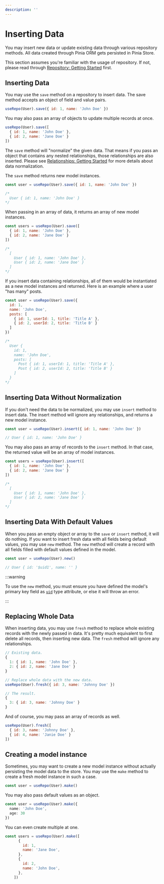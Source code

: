 ```yaml
---
description: ''
---
```


# Inserting Data

You may insert new data or update existing data through various repository methods. All data created through Pinia ORM gets persisted in Pinia Store.

This section assumes you're familiar with the usage of repository. If not, please read through [Repository: Getting Started](./1.getting-started) first.

## Inserting Data

You may use the `save` method on a repository to insert data. The save method accepts an object of field and value pairs.

```js
useRepo(User).save({ id: 1, name: 'John Doe' })
```

You may also pass an array of objects to update multiple records at once.

```js
useRepo(User).save([
  { id: 1, name: 'John Doe' },
  { id: 2, name: 'Jane Doe' }
])
```

The `save` method will "normalize" the given data. That means if you pass an object that contains any nested relationships, those relationships are also inserted. Please see [Relationships: Getting Started](../relationships/getting-started.md#inserting-relationships) for more details about data normalization.

The `save` method returns new model instances.

```js
const user = useRepo(User).save({ id: 1, name: 'John Doe' })

/*
  User { id: 1, name: 'John Doe' }
*/
```

When passing in an array of data, it returns an array of new model instances.

```js
const users = useRepo(User).save([
  { id: 1, name: 'John Doe' },
  { id: 2, name: 'Jane Doe' }
])

/*
  [
    User { id: 1, name: 'John Doe' },
    User { id: 2, name: 'Jane Doe' }
  ]
*/
```

If you insert data containing relationships, all of them would be instantiated as a new model instances and returned. Here is an example where a user "has many" posts.

```js
const user = useRepo(User).save({
  id: 1,
  name: 'John Doe',
  posts: [
    { id: 1, userId: 1, title: 'Title A' },
    { id: 2, userId: 2, title: 'Title B' }
  ]
})

/*
  User {
    id: 1,
    name: 'John Doe',
    posts: [
      Post { id: 1, userId: 1, title: 'Title A' },
      Post { id: 2, userId: 2, title: 'Title B' }
    ]
  }
*/
```

## Inserting Data Without Normalization

If you don't need the data to be normalized, you may use `insert` method to insert data. The insert method will ignore any relationships, and returns a new model instance.

```js
const user = useRepo(User).insert({ id: 1, name: 'John Doe' })

// User { id: 1, name: 'John Doe' }
```

You may also pass an array of records to the `insert` method. In that case, the returned value will be an array of model instances.

```js
const users = useRepo(User).insert([
  { id: 1, name: 'John Doe' },
  { id: 2, name: 'Jane Doe' }
])

/*
  [
    User { id: 1, name: 'John Doe' },
    User { id: 2, name: 'Jane Doe' }
  ]
*/
```

## Inserting Data With Default Values

When you pass an empty object or array to the `save` or `insert` method, it will do nothing. If you want to insert fresh data with all fields being default values, you may use `new` method. The `new` method will create a record with all fields filled with default values defined in the model.

```js
const user = useRepo(User).new()

// User { id: '$uid1', name: '' }
```

:::warning

To use the `new` method, you must ensure you have defined the model's primary key field as [`uid`](../model/getting-started.md#uid-type) type attribute, or else it will throw an error.

:::

## Replacing Whole Data

When inserting data, you may use `fresh` method to replace whole existing records with the newly passed in data. It's pretty much equivalent to first delete all records, then inserting new data. The `fresh` method will ignore any relationships.

```js
// Existing data.
{
  1: { id: 1, name: 'John Doe' },
  2: { id: 2, name: 'Jane Doe' }
}

// Replace whole data with the new data.
useRepo(User).fresh({ id: 3, name: 'Johnny Doe' })

// The result.
{
  3: { id: 3, name: 'Johnny Doe' }
}
```

And of course, you may pass an array of records as well.

```js
useRepo(User).fresh([
  { id: 3, name: 'Johnny Doe' },
  { id: 4, name: 'Janie Doe' }
])
```

## Creating a model instance

Sometimes, you may want to create a new model instance without actually persisting the model data to the store. You may use the `make` method to create a fresh model instance in such a case.

```js
const user = useRepo(User).make()
```

You may also pass default values as an object.

```ts
const user = useRepo(User).make({
  name: 'John Doe',
  age: 30
})
```

You can even create multiple at one.

````js
const users = useRepo(User).make([
      {
        id: 1,
        name: 'Jane Doe',
      },
      {
        id: 2,
        name: 'John Doe',
      },
    ])
````
